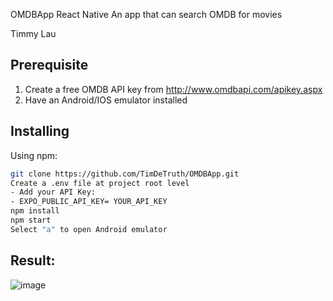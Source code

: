 OMDBApp React Native
An app that can search OMDB for movies

Timmy Lau 

## Prerequisite 
1. Create a free OMDB API key from http://www.omdbapi.com/apikey.aspx
2. Have an Android/IOS emulator installed

## Installing
Using npm: 
```bash
git clone https://github.com/TimDeTruth/OMDBApp.git
Create a .env file at project root level
- Add your API Key:
- EXPO_PUBLIC_API_KEY= YOUR_API_KEY
npm install
npm start
Select "a" to open Android emulator
```

## Result:
![image](https://github.com/TimDeTruth/OMDBApp/assets/64127471/1a183220-efdc-45fd-b528-0de72946d2c3)



